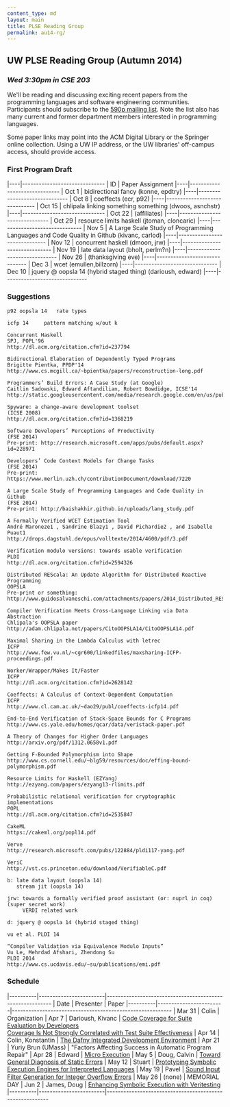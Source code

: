 ```yaml
---
content_type: md
layout: main
title: PLSE Reading Group
permalink: au14-rg/
---
```


## UW PLSE Reading Group (Autumn 2014)

### *Wed 3:30pm in CSE 203*

We'll be reading and discussing exciting recent papers from the programming
languages and software engineering communities.  Participants should
subscribe to the [590p mailing
list](https://mailman.cs.washington.edu/mailman/listinfo/cse590n). Note the
list also has many current and former department members interested in
programming languages.

Some paper links may point into the ACM Digital Library or the
Springer online collection. Using a UW IP address, or the UW
libraries' off-campus access, should provide access.

### First Program Draft

|----|------------------------------
| ID | Paper Assignment 
|----|------------------------------
| Oct 1 | bidirectional fancy (konne, epdtry) 
|----|------------------------------
| Oct 8 | coeffects (ecr, p92)
|----|------------------------------
| Oct 15 | chlipala linking something something (dwoos, asnchstr)
|----|------------------------------
| Oct 22 | (affiliates)
|----|------------------------------
| Oct 29 | resource limits haskell (jtoman, cloncaric)
|----|------------------------------
| Nov 5 | A Large Scale Study of Programming Languages and Code Quality in Github (kivanc, carlod)
|----|------------------------------
| Nov 12 | concurrent haskell (dmoon, jrw)
|----|------------------------------
| Nov 19 | late data layout (bholt, perlm?n)
|----|------------------------------
| Nov 26 | (thanksgiving eve)
|----|------------------------------
| Dec 3 | wcet (emullen,billzorn)
|----|------------------------------
| Dec 10 | jquery @ oopsla 14 (hybrid staged thing) (darioush, edward)
|----|------------------------------

### Suggestions

    p92 oopsla 14   rate types
 
    icfp 14     pattern matching w/out k
  
    Concurrent Haskell
    SPJ, POPL'96
    http://dl.acm.org/citation.cfm?id=237794

    Bidirectional Elaboration of Dependently Typed Programs
    Brigitte Pientka, PPDP'14
    http://www.cs.mcgill.ca/~bpientka/papers/reconstruction-long.pdf
  
    Programmers’ Build Errors: A Case Study (at Google)
    Caitlin Sadowski, Edward Aftandilian, Robert Bowdidge, ICSE'14
    http://static.googleusercontent.com/media/research.google.com/en/us/pubs/archive/42184.pdf
  
    Spyware: a change-aware development toolset
    (ICSE 2008)
    http://dl.acm.org/citation.cfm?id=1368219
  
    Software Developers’ Perceptions of Productivity
    (FSE 2014)
    Pre-print: http://research.microsoft.com/apps/pubs/default.aspx?id=228971
  
    Developers’ Code Context Models for Change Tasks
    (FSE 2014)
    Pre-print: https://www.merlin.uzh.ch/contributionDocument/download/7220
  
    A Large Scale Study of Programming Languages and Code Quality in Github
    (FSE 2014)
    Pre-print: http://baishakhir.github.io/uploads/lang_study.pdf
  
    A Formally Verified WCET Estimation Tool
    André Maroneze1 , Sandrine Blazy1 , David Pichardie2 , and Isabelle Puaut1
    http://drops.dagstuhl.de/opus/volltexte/2014/4600/pdf/3.pdf
  
    Verification modulo versions: towards usable verification
    PLDI
    http://dl.acm.org/citation.cfm?id=2594326
  
    Distributed REScala: An Update Algorithm for Distributed Reactive Programming
    OOPSLA
    Pre-print or something: http://www.guidosalvaneschi.com/attachments/papers/2014_Distributed_REScala_An_Update_Algorithm_for_Distributed_Reactive_Programming_pdf.pdf
  
    Compiler Verification Meets Cross-Language Linking via Data Abstraction
    Chlipala's OOPSLA paper
    http://adam.chlipala.net/papers/CitoOOPSLA14/CitoOOPSLA14.pdf
  
    Maximal Sharing in the Lambda Calculus with letrec
    ICFP
    http://www.few.vu.nl/~cgr600/linkedfiles/maxsharing-ICFP-proceedings.pdf
  
    Worker/Wrapper/Makes It/Faster
    ICFP
    http://dl.acm.org/citation.cfm?id=2628142
  
    Coeffects: A Calculus of Context-Dependent Computation
    ICFP
    http://www.cl.cam.ac.uk/~dao29/publ/coeffects-icfp14.pdf
  
    End-to-End Verification of Stack-Space Bounds for C Programs
    http://www.cs.yale.edu/homes/qcar/data/veristack-paper.pdf
  
    A Theory of Changes for Higher Order Languages
    http://arxiv.org/pdf/1312.0658v1.pdf
  
    Getting F-Bounded Polymorphism into Shape
    http://www.cs.cornell.edu/~blg59/resources/doc/effing-bound-polymorphism.pdf
  
    Resource Limits for Haskell (EZYang)
    http://ezyang.com/papers/ezyang13-rlimits.pdf
  
    Probabilistic relational verification for cryptographic implementations
    POPL
    http://dl.acm.org/citation.cfm?id=2535847
  
    CakeML
    https://cakeml.org/popl14.pdf
  
    Verve
    http://research.microsoft.com/pubs/122884/pldi117-yang.pdf
  
    VeriC
    http://vst.cs.princeton.edu/download/VerifiableC.pdf
  
    b: late data layout (oopsla 14)
       stream jit (oopsla 14)
  
    jrw: towards a formally verified proof assistant (or: nuprl in coq)
    (super secret work)
         VERDI related work
  
    d: jquery @ oopsla 14 (hybrid staged thing)
  
    vu et al. PLDI 14
  
    “Compiler Validation via Equivalence Modulo Inputs”
    Vu Le, Mehrdad Afshari, Zhendong Su
    PLDI 2014
    http://www.cs.ucdavis.edu/~su/publications/emi.pdf
  

### Schedule

[CODECOVER1]: http://research.engr.oregonstate.edu/hci/sites/research.engr.oregonstate.edu.hci/files/papers/gopinath2014code_1.pdf
[CODECOVER2]: http://www.linozemtseva.com/research/2014/icse/coverage/coverage_paper.pdf
[DAFNY]:      http://research.microsoft.com/en-us/um/people/leino/papers/krml236.pdf
[UEXEC]:      http://research.microsoft.com/en-us/um/people/pg/public_psfiles/icse2014.pdf
[GENDIAG]:    http://www.cs.cornell.edu/andru/papers/diagnostic/popl14.pdf
[SYMINTERP]:  http://dslab.epfl.ch/pubs/chef.pdf
[SOUNDINT]:   http://people.csail.mit.edu/fanl/papers/sift-popl14.pdf
[SYMVERI]:    http://users.ece.cmu.edu/~aavgerin/papers/veritesting-icse-2014.pdf

|----------|------------------------|----------------------------------------------------------
| Date     |  Presenter             |    Paper
|----------|------------------------|----------------------------------------------------------
| Mar 31   |   Colin                |     Organization
| Apr  7   |   Darioush, Kivanc     |     [Code Coverage for Suite Evaluation by Developers][CODECOVER1]<br />[Coverage Is Not Strongly Correlated with Test Suite Effectiveness][CODECOVER2]
| Apr 14   |   Colin, Konstantin    |     [The Dafny Integrated Development Environment][DAFNY]
| Apr 21   |   Yuriy Brun (UMass)   |     "Factors Affecting Success in Automatic Program Repair"
| Apr 28   |   Edward               |     [Micro Execution][UEXEC]
| May  5   |   Doug, Calvin         |     [Toward General Diagnosis of Static Errors][GENDIAG]
| May 12   |   Stuart               |     [Prototyping Symbolic Execution Engines for Interpreted Languages][SYMINTERP]
| May 19   |   Pavel                |     [Sound Input Filter Generation for Integer Overﬂow Errors][SOUNDINT]
| May 26   |   (none)               |     MEMORIAL DAY
| Jun  2   |   James, Doug          |     [Enhancing Symbolic Execution with Veritesting][SYMVERI]
|----------|------------------------|---------------------------------------------------------

